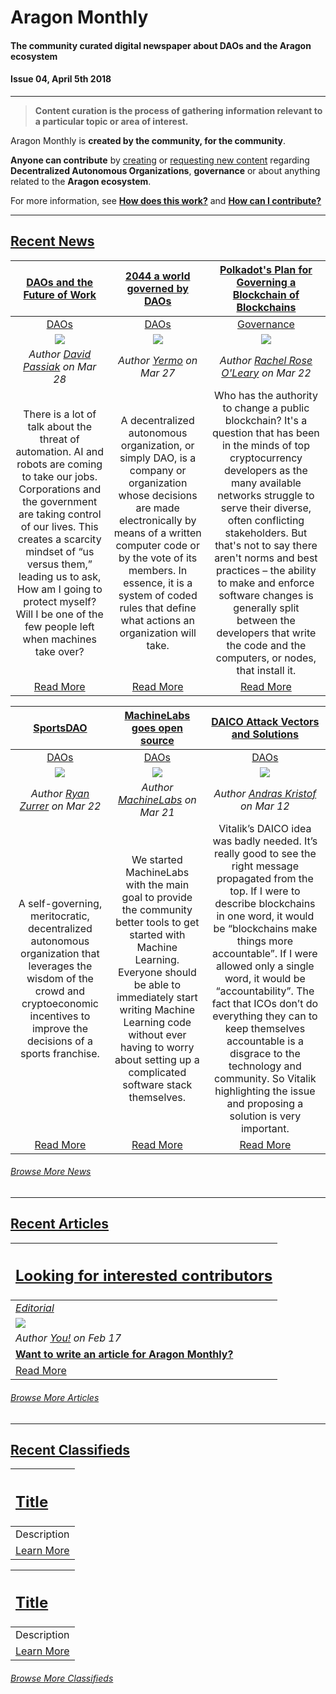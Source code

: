 # Aragon Monthly
#### The community curated digital newspaper about DAOs and the Aragon ecosystem
#### Issue 04, April 5th 2018
___
> **Content curation is the process of gathering information relevant to a particular topic or area of interest.**

Aragon Monthly is **created by the community, for the community**.

**Anyone can contribute** by [creating](guides/guide_for_submitting_a_new_pull_request.md) or [requesting new content](guides/guide_for_submitting_a_new_issue.md) regarding **Decentralized Autonomous Organizations**, **governance** or about anything related to the **Aragon ecosystem**.

For more information, see [**How does this work?**](info/index.md#how-does-this-work) and [**How can I contribute?**](info/index.md#how-can-i-contribute)
___
## [Recent News](news/index.md)

| [**DAOs and the Future of Work**](https://hackernoon.com/daos-and-the-future-of-work-97b4c076f288) | [**2044 a world governed by DAOs**](http://yermoo.net/2044-a-world-governed-by-daos/) |  [**Polkadot's Plan for Governing a Blockchain of Blockchains**](https://www.coindesk.com/polkadots-radical-plan-governing-blockchain-blockchains/)
:-----------:|:-----------:|:-----------:|  
|[DAOs](news/daos.md) | [DAOs](news/daos.md)| [Governance](news/governance.md)
|[<img src="https://cdn-images-1.medium.com/max/1600/1*HNsCGCeeZxBTYIXb2R1a4Q.jpeg">](https://hackernoon.com/daos-and-the-future-of-work-97b4c076f288) | [<img src="http://yermoo.net/wp-content/uploads/2018/02/guin%CC%83oyermoocalidad-300x288.jpg">](http://yermoo.net/2044-a-world-governed-by-daos/) |  [<img src="https://media.coindesk.com/uploads/2018/03/buttons-860x430.jpg">](https://www.coindesk.com/polkadots-radical-plan-governing-blockchain-blockchains/)
| _Author [David Passiak](https://hackernoon.com/@passiak) on Mar 28_| _Author [Yermo](http://yermoo.net/author/admin/) on Mar 27_ | _Author [Rachel Rose O'Leary](https://www.coindesk.com/author/rachelroseoleary/) on Mar 22_
|There is a lot of talk about the threat of automation. AI and robots are coming to take our jobs. Corporations and the government are taking control of our lives. This creates a scarcity mindset of “us versus them,” leading us to ask, How am I going to protect myself? Will I be one of the few people left when machines take over? | A decentralized autonomous organization, or simply DAO, is a company or organization whose decisions are made electronically by means of a written computer code or by the vote of its members. In essence, it is a system of coded rules that define what actions an organization will take. |  Who has the authority to change a public blockchain? It's a question that has been in the minds of top cryptocurrency developers as the many available networks struggle to serve their diverse, often conflicting stakeholders. But that's not to say there aren't norms and best practices – the ability to make and enforce software changes is generally split between the developers that write the code and the computers, or nodes, that install it.
| [Read More](https://hackernoon.com/daos-and-the-future-of-work-97b4c076f288) | [Read More](http://yermoo.net/2044-a-world-governed-by-daos/) | [Read More](https://www.coindesk.com/polkadots-radical-plan-governing-blockchain-blockchains/) 

|[**SportsDAO**](https://medium.com/@rzurrer/sportsdao-a-self-governing-meritocratic-decentralized-autonomous-organization-that-leverages-2dffac175b52) | [**MachineLabs goes open source**](https://blog.machinelabs.ai/2018/03/21/machinelabs-goes-open-source) | [**DAICO Attack Vectors and Solutions**](https://medium.com/@akomba/daico-praise-and-critique-2c5bcee2acfe) 
:-----------:|:-----------:|:-----------:|  
|[DAOs](news/daos.md) | [DAOs](news/daos.md) | [DAOs](news/daos.md)
| [<img src="https://cdn-images-1.medium.com/max/2000/1*_7m8im8h2WmfWYOGs0xSPA.jpeg">](https://medium.com/@rzurrer/sportsdao-a-self-governing-meritocratic-decentralized-autonomous-organization-that-leverages-2dffac175b52)| [<img src="https://blog.machinelabs.ai/images/ml-course-ad.png">](https://blog.machinelabs.ai/2018/03/21/machinelabs-goes-open-source)|  ![](../../images/monthly_no_image.png) 
| _Author [Ryan Zurrer](https://medium.com/@rzurrer) on Mar 22_ | _Author [MachineLabs](https://twitter.com/machinelabs_ai) on Mar 21_ |  _Author [Andras Kristof](https://medium.com/@akomba) on Mar 12_
| A self-governing, meritocratic, decentralized autonomous organization that leverages the wisdom of the crowd and cryptoeconomic incentives to improve the decisions of a sports franchise. | We started MachineLabs with the main goal to provide the community better tools to get started with Machine Learning. Everyone should be able to immediately start writing Machine Learning code without ever having to worry about setting up a complicated software stack themselves. |  Vitalik’s DAICO idea was badly needed. It’s really good to see the right message propagated from the top. If I were to describe blockchains in one word, it would be “blockchains make things more accountable”. If I were allowed only a single word, it would be “accountability”. The fact that ICOs don’t do everything they can to keep themselves accountable is a disgrace to the technology and community. So Vitalik highlighting the issue and proposing a solution is very important.
| [Read More](https://medium.com/@rzurrer/sportsdao-a-self-governing-meritocratic-decentralized-autonomous-organization-that-leverages-2dffac175b52)|[Read More](https://blog.machinelabs.ai/2018/03/21/machinelabs-goes-open-source) | [Read More](https://medium.com/@akomba/daico-praise-and-critique-2c5bcee2acfe)

###### [Browse More News](news/index.md)
___
## [Recent Articles](articles/index.md)

[<h2>Looking for interested contributors</h2>](guides/guide_for_submitting_a_new_issue.md) |
:-----------|
[_Editorial_](guides/guide_for_submitting_a_new_issue.md) |
![](../images/monthly_no_image.png) |
_Author [You!](https://github.com/aragon/aragon-monthly/issues) on Feb 17_ |
[**Want to write an article for Aragon Monthly?**](guides/guide_for_submitting_articles.md) |
[Read More](guides/guide_for_submitting_a_new_issue.md) |

###### [Browse More Articles](articles/index.md)
___
## [Recent Classifieds](classifieds/index.md)

[<h2>Title</h2>](URI) |
:-----------|
Description |
[Learn More](URI) |

[<h2>Title</h2>](URI) |
:-----------|
Description |
[Learn More](URI) |

###### [Browse More Classifieds](classifieds/index.md)
